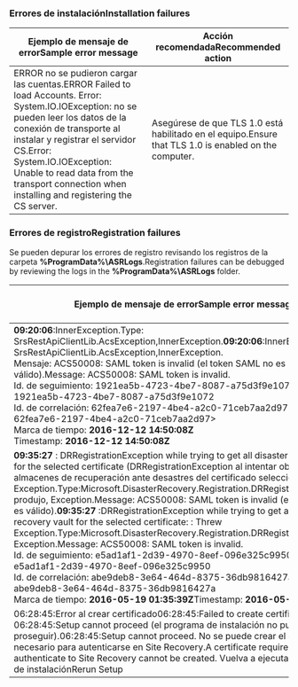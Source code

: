 
### <a name="installation-failures"></a><span data-ttu-id="f3c18-101">Errores de instalación</span><span class="sxs-lookup"><span data-stu-id="f3c18-101">Installation failures</span></span>
| <span data-ttu-id="f3c18-102">**Ejemplo de mensaje de error**</span><span class="sxs-lookup"><span data-stu-id="f3c18-102">**Sample error message**</span></span> | <span data-ttu-id="f3c18-103">**Acción recomendada**</span><span class="sxs-lookup"><span data-stu-id="f3c18-103">**Recommended action**</span></span> |
|--------------------------|------------------------|
|<span data-ttu-id="f3c18-104">ERROR   no se pudieron cargar las cuentas.</span><span class="sxs-lookup"><span data-stu-id="f3c18-104">ERROR   Failed to load Accounts.</span></span> <span data-ttu-id="f3c18-105">Error: System.IO.IOException: no se pueden leer los datos de la conexión de transporte al instalar y registrar el servidor CS.</span><span class="sxs-lookup"><span data-stu-id="f3c18-105">Error: System.IO.IOException: Unable to read data from the transport connection when installing and registering the CS server.</span></span>| <span data-ttu-id="f3c18-106">Asegúrese de que TLS 1.0 está habilitado en el equipo.</span><span class="sxs-lookup"><span data-stu-id="f3c18-106">Ensure that TLS 1.0 is enabled on the computer.</span></span> |

### <a name="registration-failures"></a><span data-ttu-id="f3c18-107">Errores de registro</span><span class="sxs-lookup"><span data-stu-id="f3c18-107">Registration failures</span></span>
<span data-ttu-id="f3c18-108">Se pueden depurar los errores de registro revisando los registros de la carpeta **%ProgramData%\ASRLogs**.</span><span class="sxs-lookup"><span data-stu-id="f3c18-108">Registration failures can be debugged by reviewing the logs in the **%ProgramData%\ASRLogs** folder.</span></span>

| <span data-ttu-id="f3c18-109">**Ejemplo de mensaje de error**</span><span class="sxs-lookup"><span data-stu-id="f3c18-109">**Sample error message**</span></span> | <span data-ttu-id="f3c18-110">**Acción recomendada**</span><span class="sxs-lookup"><span data-stu-id="f3c18-110">**Recommended action**</span></span> |
|--------------------------|------------------------|
|<span data-ttu-id="f3c18-111">**09:20:06**:InnerException.Type: SrsRestApiClientLib.AcsException,InnerException.</span><span class="sxs-lookup"><span data-stu-id="f3c18-111">**09:20:06**:InnerException.Type: SrsRestApiClientLib.AcsException,InnerException.</span></span><br><span data-ttu-id="f3c18-112">Mensaje: ACS50008: SAML token is invalid (el token SAML no es válido).</span><span class="sxs-lookup"><span data-stu-id="f3c18-112">Message: ACS50008: SAML token is invalid.</span></span><br><span data-ttu-id="f3c18-113">Id. de seguimiento: 1921ea5b-4723-4be7-8087-a75d3f9e1072</span><span class="sxs-lookup"><span data-stu-id="f3c18-113">Trace ID: 1921ea5b-4723-4be7-8087-a75d3f9e1072</span></span><br><span data-ttu-id="f3c18-114">Id. de correlación: 62fea7e6-2197-4be4-a2c0-71ceb7aa2d97></span><span class="sxs-lookup"><span data-stu-id="f3c18-114">Correlation ID: 62fea7e6-2197-4be4-a2c0-71ceb7aa2d97></span></span><br><span data-ttu-id="f3c18-115">Marca de tiempo: **2016-12-12 14:50:08Z<br>**</span><span class="sxs-lookup"><span data-stu-id="f3c18-115">Timestamp: **2016-12-12 14:50:08Z<br>**</span></span> | <span data-ttu-id="f3c18-116">Asegúrese de que la hora de su reloj del sistema no sea más de 15 minutos anterior o posterior a la hora local.</span><span class="sxs-lookup"><span data-stu-id="f3c18-116">Ensure that the time on your system clock is not more than 15 minutes off the local time.</span></span> <span data-ttu-id="f3c18-117">Vuelva a ejecutar el instalador para completar el registro.</span><span class="sxs-lookup"><span data-stu-id="f3c18-117">Rerun the installer to complete the registration.</span></span>|
|<span data-ttu-id="f3c18-118">**09:35:27** : DRRegistrationException while trying to get all disaster recovery vault for the selected certificate (DRRegistrationException al intentar obtener todos los almacenes de recuperación ante desastres del certificado seleccionado): : Exception.Type:Microsoft.DisasterRecovery.Registration.DRRegistrationException produjo, Exception.Message: ACS50008: SAML token is invalid (el token SAML no es válido).</span><span class="sxs-lookup"><span data-stu-id="f3c18-118">**09:35:27** :DRRegistrationException while trying to get all disaster recovery vault for the selected certificate: : Threw Exception.Type:Microsoft.DisasterRecovery.Registration.DRRegistrationException, Exception.Message: ACS50008: SAML token is invalid.</span></span><br><span data-ttu-id="f3c18-119">Id. de seguimiento: e5ad1af1-2d39-4970-8eef-096e325c9950</span><span class="sxs-lookup"><span data-stu-id="f3c18-119">Trace ID: e5ad1af1-2d39-4970-8eef-096e325c9950</span></span><br><span data-ttu-id="f3c18-120">Id. de correlación: abe9deb8-3e64-464d-8375-36db9816427a</span><span class="sxs-lookup"><span data-stu-id="f3c18-120">Correlation ID: abe9deb8-3e64-464d-8375-36db9816427a</span></span><br><span data-ttu-id="f3c18-121">Marca de tiempo: **2016-05-19 01:35:39Z**</span><span class="sxs-lookup"><span data-stu-id="f3c18-121">Timestamp: **2016-05-19 01:35:39Z**</span></span><br> | <span data-ttu-id="f3c18-122">Asegúrese de que la hora de su reloj del sistema no sea más de 15 minutos anterior o posterior a la hora local.</span><span class="sxs-lookup"><span data-stu-id="f3c18-122">Ensure that the time on your system clock is not more than 15 minutes off the local time.</span></span> <span data-ttu-id="f3c18-123">Vuelva a ejecutar el instalador para completar el registro.</span><span class="sxs-lookup"><span data-stu-id="f3c18-123">Rerun the installer to complete the registration.</span></span>|
|<span data-ttu-id="f3c18-124">06:28:45:Error al crear certificado</span><span class="sxs-lookup"><span data-stu-id="f3c18-124">06:28:45:Failed to create certificate</span></span><br><span data-ttu-id="f3c18-125">06:28:45:Setup cannot proceed (el programa de instalación no puede proseguir).</span><span class="sxs-lookup"><span data-stu-id="f3c18-125">06:28:45:Setup cannot proceed.</span></span> <span data-ttu-id="f3c18-126">No se puede crear el certificado necesario para autenticarse en Site Recovery.</span><span class="sxs-lookup"><span data-stu-id="f3c18-126">A certificate required to authenticate to Site Recovery cannot be created.</span></span> <span data-ttu-id="f3c18-127">Vuelva a ejecutar el programa de instalación</span><span class="sxs-lookup"><span data-stu-id="f3c18-127">Rerun Setup</span></span> | <span data-ttu-id="f3c18-128">Asegúrese de que ejecuta el programa de instalación como un administrador local.</span><span class="sxs-lookup"><span data-stu-id="f3c18-128">Ensure you are running setup as a local administrator.</span></span> |
